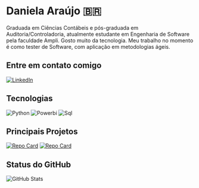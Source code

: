 # Daniela Araújo 🇧🇷

Graduada em Ciências Contábeis e pós-graduada em Auditoria/Controladoria, atualmente estudante em Engenharia de Software pela faculdade Ampli. Gosto muito da tecnologia. Meu trabalho no momento é como tester de Software, com aplicação em metodologias ágeis.

## Entre em contato comigo
[![LinkedIn](https://img.shields.io/badge/LinkedIn-000?style=for-the-badge&logo=linkedin&logoColor=0E76A8)](https://https://www.linkedin.com/in/daniela-araujo-183681227/)

## Tecnologias
![Python](https://img.shields.io/badge/Python-000?style=for-the-badge&logo=python)
![Powerbi](https://img.shields.io/badge/Powerbi-000?style=for-the-badge&logo=Powerbi)
![Sql](https://img.shields.io/badge/Sql-000?style=for-the-badge&logo=Sql)

## Principais Projetos
[![Repo Card](https://github-readme-stats.vercel.app/api/pin/?username=danykia93&repo=dio-lab-open-source&bg_color=000&border_color=30A3DC&show_icons=true&icon_color=30A3DC&title_color=E94D5F&text_color=FFF)](https://github.com/danykia93/dio-lab-open-source)
[![Repo Card](https://github-readme-stats.vercel.app/api/pin/?username=danykia93&repo=trilha-python-dio&bg_color=000&border_color=30A3DC&show_icons=true&icon_color=30A3DC&title_color=E94D5F&text_color=FFF)](https://github.com/danykia93/trilha-python-dio)

## Status do GitHub

![GitHub Stats](https://github-readme-stats.vercel.app/api?username=danykia93&theme=transparent&bg_color=000&border_color=30A3DC&show_icons=true&icon_color=30A3DC&title_color=E94D5F&text_color=FFF)
